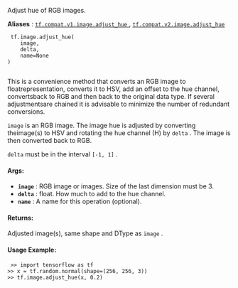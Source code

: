 Adjust hue of RGB images.

**Aliases** : [ `tf.compat.v1.image.adjust_hue` ](/api_docs/python/tf/image/adjust_hue), [ `tf.compat.v2.image.adjust_hue` ](/api_docs/python/tf/image/adjust_hue)

```
 tf.image.adjust_hue(
    image,
    delta,
    name=None
)
 
```

This is a convenience method that converts an RGB image to floatrepresentation, converts it to HSV, add an offset to the hue channel, convertsback to RGB and then back to the original data type. If several adjustmentsare chained it is advisable to minimize the number of redundant conversions.

 `image`  is an RGB image.  The image hue is adjusted by converting theimage(s) to HSV and rotating the hue channel (H) by `delta` .  The image is then converted back to RGB.

 `delta`  must be in the interval  `[-1, 1]` .

#### Args:
- **`image`** : RGB image or images. Size of the last dimension must be 3.
- **`delta`** : float.  How much to add to the hue channel.
- **`name`** : A name for this operation (optional).


#### Returns:
Adjusted image(s), same shape and DType as  `image` .

#### Usage Example:


```
 >> import tensorflow as tf
>> x = tf.random.normal(shape=(256, 256, 3))
>> tf.image.adjust_hue(x, 0.2)
 
```


